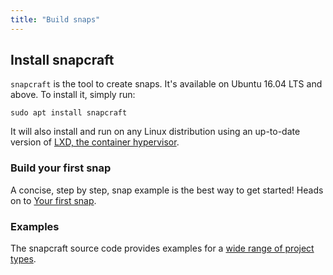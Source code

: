 ```yaml
---
title: "Build snaps"
---
```


## Install snapcraft

`snapcraft` is the tool to create snaps. It's available on Ubuntu 16.04 LTS and above. To install it, simply run:

    sudo apt install snapcraft

It will also install and run on any Linux distribution using an up-to-date version of [LXD, the container hypervisor](http://www.ubuntu.com/cloud/lxd).

### Build your first snap

A concise, step by step, snap example is the best way to get started! Heads on to [Your first snap](/docs/build-snaps/your-first-snap).

### Examples

The snapcraft source code provides examples for a [wide range of project types](https://github.com/snapcore/snapcraft/tree/master/demos).
